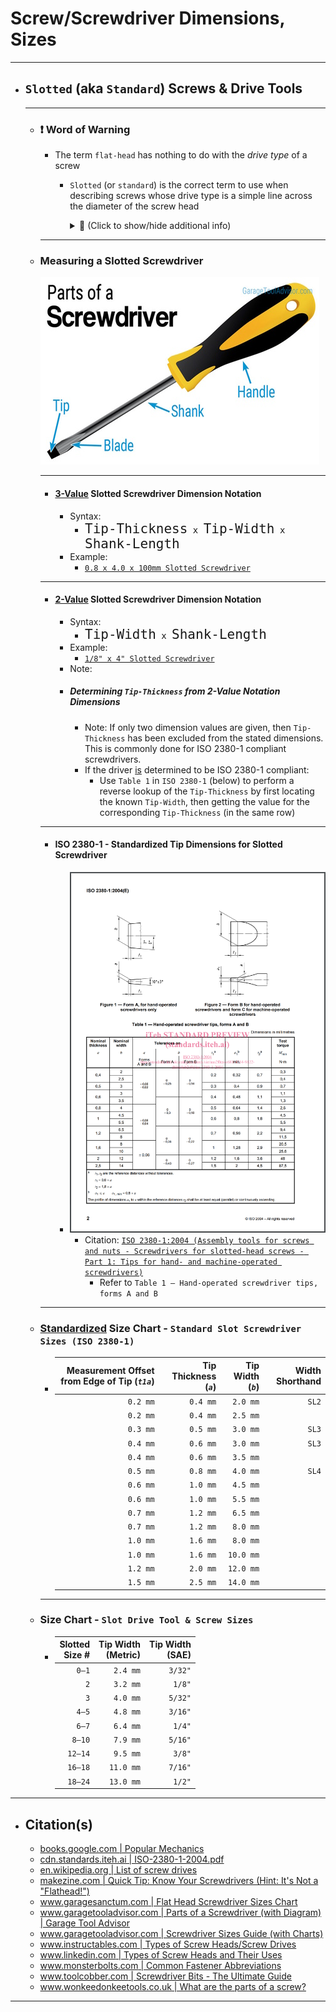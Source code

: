   <!-- https://github.com/mcavallo-git/Coding/blob/main/hardware/screws-screwdrivers/slotted-standard_flathead-is-type-of-head_shape_dimensions-sizes.md -->

# Screw/Screwdriver Dimensions, Sizes

***

- ## `Slotted` (aka `Standard`) Screws & Drive Tools

  ***

  - ### ❗ Word of Warning
    - The term `flat-head` has nothing to do with the *drive type* of a screw
      - `Slotted` (or `standard`) is the correct term to use when describing screws whose drive type is a simple line across the diameter of the screw head
        <details><summary>💬 (Click to show/hide additional info)</summary><p>

        - ❌ `Flat-head screws` do **NOT** define the driver required to drive the head of a screw
          - E.g. The `flat-head` adjective attached to the noun `screw` says **nothing** about the type of driver (screwdriver, driver bit, etc.) required to screw in said screw
        - ✅ `Flat-head screws` **DO** define a specific screw head/shank geometry
          - Specifically, `flat-head screws` are ones which mate flushly with the surface they're being screwed into
          - <details><summary>💬 (Click to show/hide common screw head types)</summary><p><a href="https://www.linkedin.com/pulse/types-screw-heads-uses-%C3%BCnal-sevim"><img src="images/screw-head-types.jpg" /></a></p></details>
        - Therefore, when attempting to reference a `slotted` or `standard` driver type (*especially* when discussing screws and not drivers), it is best to avoid usage of the term `flat-head` unless you're using the term to define the required mounting flushness of the head of the screw (and not the driver required)
    
    </p></details>

    ***
  - ### Measuring a Slotted Screwdriver
      <a href="https://www.garagetooladvisor.com/hand-tools/parts-of-a-screwdriver-diagram"><img src="images/parts-of-a-screwdriver.jpg" /></a>
      ***
      - #### <u>3-Value</u> Slotted Screwdriver Dimension Notation
        - Syntax:
          - <kbd><kbd style="font-size:150%">Tip-Thickness</kbd> x <kbd style="font-size:150%">Tip-Width</kbd> x <kbd style="font-size:150%">Shank-Length</kbd></kbd>
        - Example:
          - [`0.8 x 4.0 x 100mm Slotted Screwdriver`](https://www.amazon.com/s?k=0.8+x+4.0+x+100mm+Slotted+Screwdriver)
      ***
      - #### <u>2-Value</u> Slotted Screwdriver Dimension Notation
        - Syntax:
          - <kbd><kbd style="font-size:150%">Tip-Width</kbd> x <kbd style="font-size:150%">Shank-Length</kbd></kbd>
        - Example:
          - [`1/8" x 4" Slotted Screwdriver`](https://www.amazon.com/s?k=1%2F8%22+x+4%22+Slotted+Screwdriver)
        - Note:
        - ##### Determining `Tip-Thickness` from 2-Value Notation Dimensions
          - Note: If only two dimension values are given, then `Tip-Thickness` has been excluded from the stated dimensions. This is commonly done for ISO 2380-1 compliant screwdrivers.
          - If the driver <u>is</u> determined to be ISO 2380-1 compliant:
            - Use `Table 1` in `ISO 2380-1` (below) to perform a reverse lookup of the `Tip-Thickness` by first locating the known `Tip-Width`, then getting the value for the corresponding `Tip-Thickness` (in the same row)
      ***
    - #### ISO 2380-1 - Standardized Tip Dimensions for Slotted Screwdriver
      - [<img src="images/slotted-screwdriver-tips_iso-2380-1.png" />](https://cdn.standards.iteh.ai/samples/35869/8172b254f966470ab774a4c0a99231a2/ISO-2380-1-2004.pdf)
        - Citation: [`ISO 2380-1:2004 (Assembly tools for screws and nuts - Screwdrivers for slotted-head screws - Part 1: Tips for hand- and machine-operated screwdrivers)`](https://cdn.standards.iteh.ai/samples/35869/8172b254f966470ab774a4c0a99231a2/ISO-2380-1-2004.pdf)
          - Refer to `Table 1 — Hand-operated screwdriver tips, forms A and B`
    ***
  - ### <u>Standardized</u> Size Chart - `Standard Slot Screwdriver Sizes (ISO 2380-1)`
    - | Measurement Offset from Edge of Tip (*`t1a`*) | Tip Thickness (*`a`*) | Tip Width (*`b`*) | Width Shorthand |
      | --------------------------------------------: | --------------------: | ----------------: | --------------: |
      |                                      `0.2 mm` |              `0.4 mm` |          `2.0 mm` |           `SL2` |
      |                                      `0.2 mm` |              `0.4 mm` |          `2.5 mm` |                 |
      |                                      `0.3 mm` |              `0.5 mm` |          `3.0 mm` |           `SL3` |
      |                                      `0.4 mm` |              `0.6 mm` |          `3.0 mm` |           `SL3` |
      |                                      `0.4 mm` |              `0.6 mm` |          `3.5 mm` |                 |
      |                                      `0.5 mm` |              `0.8 mm` |          `4.0 mm` |           `SL4` |
      |                                      `0.6 mm` |              `1.0 mm` |          `4.5 mm` |                 |
      |                                      `0.6 mm` |              `1.0 mm` |          `5.5 mm` |                 |
      |                                      `0.7 mm` |              `1.2 mm` |          `6.5 mm` |                 |
      |                                      `0.7 mm` |              `1.2 mm` |          `8.0 mm` |                 |
      |                                      `1.0 mm` |              `1.6 mm` |          `8.0 mm` |                 |
      |                                      `1.0 mm` |              `1.6 mm` |         `10.0 mm` |                 |
      |                                      `1.2 mm` |              `2.0 mm` |         `12.0 mm` |                 |
      |                                      `1.5 mm` |              `2.5 mm` |         `14.0 mm` |                 |
    ***
  - ### Size Chart - `Slot Drive Tool & Screw Sizes`
    - | Slotted<br />Size # | Tip Width<br />(Metric) | Tip Width<br />(SAE) |
      | ------------------: | ----------------------: | -------------------: |
      |               `0–1` |                `2.4 mm` |              `3/32"` |
      |                 `2` |                `3.2 mm` |               `1/8"` |
      |                 `3` |                `4.0 mm` |              `5/32"` |
      |               `4–5` |                `4.8 mm` |              `3/16"` |
      |               `6–7` |                `6.4 mm` |               `1/4"` |
      |              `8–10` |                `7.9 mm` |              `5/16"` |
      |             `12–14` |                `9.5 mm` |               `3/8"` |
      |             `16–18` |               `11.0 mm` |              `7/16"` |
      |             `18–24` |               `13.0 mm` |               `1/2"` |

***

- ## Citation(s)
  - [books.google.com | Popular Mechanics](https://books.google.com/books?id=R2YEAAAAMBAJ&pg=PA82#v=onepage&q&f=false)
  - [cdn.standards.iteh.ai | ISO-2380-1-2004.pdf](https://cdn.standards.iteh.ai/samples/35869/8172b254f966470ab774a4c0a99231a2/ISO-2380-1-2004.pdf)
  - [en.wikipedia.org | List of screw drives](https://en.wikipedia.org/wiki/List_of_screw_drives)
  - [makezine.com | Quick Tip: Know Your Screwdrivers (Hint: It's Not a "Flathead!")](https://makezine.com/article/workshop/quick-tip-know-your-screwdrivers-hint-its-not-called-a-flathead/)
  - [www.garagesanctum.com | Flat Head Screwdriver Sizes Chart](https://www.garagesanctum.com/size-chart/screwdriver-sizes-chart/#ftoc-heading-1)
  - [www.garagetooladvisor.com | Parts of a Screwdriver (with Diagram) | Garage Tool Advisor](https://www.garagetooladvisor.com/hand-tools/parts-of-a-screwdriver-diagram/)
  - [www.garagetooladvisor.com | Screwdriver Sizes Guide (with Charts)](https://www.garagetooladvisor.com/hand-tools/screwdriver-sizes/)
  - [www.instructables.com | Types of Screw Heads/Screw Drives](https://www.instructables.com/Types-of-Screw-Heads/)
  - [www.linkedin.com | Types of Screw Heads and Their Uses](https://www.linkedin.com/pulse/types-screw-heads-uses-%C3%BCnal-sevim)
  - [www.monsterbolts.com | Common Fastener Abbreviations](https://monsterbolts.com/pages/abbreviations)
  - [www.toolcobber.com | Screwdriver Bits - The Ultimate Guide](https://www.toolcobber.com.au/power-tools/drilling/accessories/screwdriver-bits/)
  - [www.wonkeedonkeetools.co.uk | What are the parts of a screw?](https://www.wonkeedonkeetools.co.uk/screws/what-are-the-parts-of-a-screw)

***
